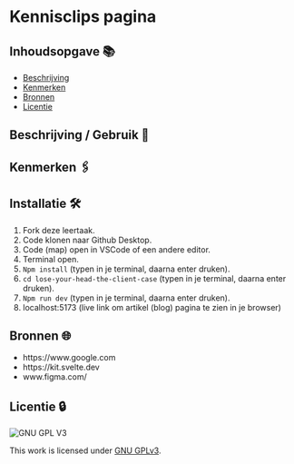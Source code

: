 
# Kennisclips pagina

## Inhoudsopgave 📚

* [Beschrijving](#beschrijving)
* [Kenmerken](#kenmerken)
* [Bronnen](#bronnen)
* [Licentie](#licentie)

## Beschrijving / Gebruik 📃


## Kenmerken 🖇️



## Installatie 🛠️


1. Fork deze leertaak.
2. Code klonen naar Github Desktop.
3. Code (map) open in VSCode of een andere editor.
4. Terminal open.
5. `Npm install` (typen in je terminal, daarna enter druken).
6.  `cd lose-your-head-the-client-case` (typen in je terminal, daarna enter druken).
7. `Npm run dev` (typen in je terminal, daarna enter druken).
8. localhost:5173 (live link om artikel (blog) pagina te zien in je browser)


## Bronnen 🌐


<ul>
<li>https://www.google.com</li>
<li>https://kit.svelte.dev</li>
 <li>www.figma.com/</li>
</ul>


## Licentie 🔒

![GNU GPL V3](https://www.gnu.org/graphics/gplv3-127x51.png)

This work is licensed under [GNU GPLv3](./LICENSE).
